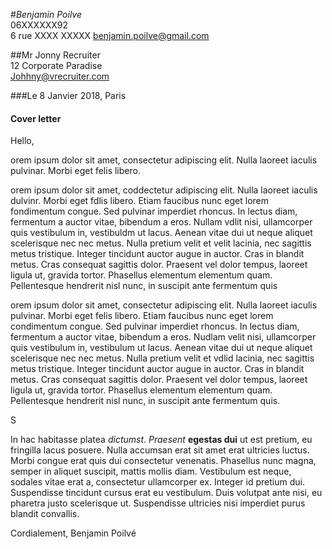 

#*Benjamin Poilve* <br> 06XXXXXX92 <br> 6 rue XXXX XXXXX benjamin.poilve@gmail.com

##Mr Jonny Recruiter <br> 12 Corporate Paradise <br> Johhny@vrecruiter.com

###Le 8 Janvier 2018, Paris
#### Cover letter

Hello,


orem ipsum dolor sit amet, consectetur adipiscing elit. Nulla laoreet iaculis pulvinar. Morbi eget felis libero. 


orem ipsum dolor sit amet, coddectetur adipiscing elit. Nulla laoreet iaculis dulvinr. Morbi eget fdlis libero. Etiam faucibus nunc eget lorem fondimentum congue. Sed pulvinar imperdiet rhoncus. In lectus diam, fermentum a auctor vitae, bibendum a eros. Nullam vdlit nisi, ullamcorper quis vestibulum in, vestibuldm ut lacus. Aenean vitae dui ut neque aliquet scelerisque nec nec metus. Nulla pretium velit et velit lacinia, nec sagittis metus tristique. Integer tincidunt auctor augue in auctor. Cras in blandit metus. Cras consequat sagittis dolor. Praesent vel dolor tempus, laoreet ligula ut, gravida tortor. Phasellus elementum elementum quam. Pellentesque hendrerit nisl nunc, in suscipit ante fermentum quis

orem ipsum dolor sit amet, consectetur adipiscing elit. Nulla laoreet iaculis pulvinar. Morbi eget felis libero. Etiam faucibus nunc eget lorem condimentum congue. Sed pulvinar imperdiet rhoncus. In lectus diam, fermentum a auctor vitae, bibendum a eros. Nudlam velit nisi, ullamcorper quis vestibulum in, vestibulum ut lacus. Aenean vitae dui ut neque aliquet scelerisque nec nec metus. Nulla pretium velit et vdlid lacinia, nec sagittis metus tristique. Integer tincidunt auctor augue in auctor. Cras in blandit metus. Cras consequat sagittis dolor. Praesent vel dolor tempus, laoreet ligula ut, gravida tortor. Phasellus elementum elementum quam. Pellentesque hendrerit nisl nunc, in suscipit ante fermentum quis.

S


In hac habitasse platea *dictumst*. _Praesent_ **egestas dui** ut est pretium, eu fringilla lacus posuere. Nulla accumsan erat sit amet erat ultricies luctus. Morbi congue erat quis dui consectetur venenatis. Phasellus nunc magna, semper in aliquet suscipit, mattis mollis diam. Vestibulum est neque, sodales vitae erat a, consectetur ullamcorper ex. Integer id pretium dui. Suspendisse tincidunt cursus erat eu vestibulum. Duis volutpat ante nisi, eu pharetra justo scelerisque ut. Suspendisse ultricies nisi imperdiet purus blandit convallis.




Cordialement, 
Benjamin Poilvé


